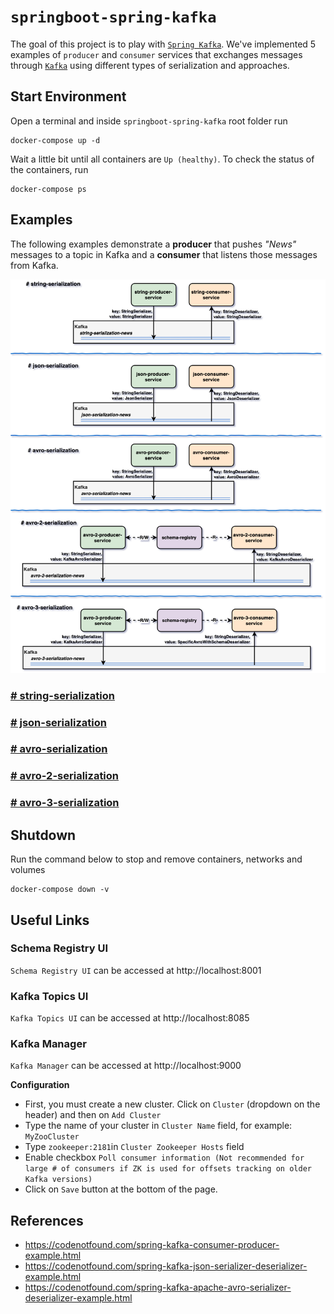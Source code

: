 # `springboot-spring-kafka`

The goal of this project is to play with [`Spring Kafka`](https://docs.spring.io/spring-kafka/reference/htmlsingle/).
We've implemented 5 examples of `producer` and `consumer` services that exchanges messages through
[`Kafka`](https://kafka.apache.org/) using different types of serialization and approaches.

## Start Environment

Open a terminal and inside `springboot-spring-kafka` root folder run
```
docker-compose up -d
```

Wait a little bit until all containers are `Up (healthy)`. To check the status of the containers, run
```
docker-compose ps
```

## Examples

The following examples demonstrate a **producer** that pushes _"News"_ messages to a topic in Kafka and a **consumer**
that listens those messages from Kafka.

![project-diagram-samples](images/project-diagram-samples.png)

### [# string-serialization](https://github.com/ivangfr/springboot-spring-kafka/tree/master/string-serialization#springboot-spring-kafka)

### [# json-serialization](https://github.com/ivangfr/springboot-spring-kafka/tree/master/json-serialization#springboot-spring-kafka)

### [# avro-serialization](https://github.com/ivangfr/springboot-spring-kafka/tree/master/avro-serialization#springboot-spring-kafka)

### [# avro-2-serialization](https://github.com/ivangfr/springboot-spring-kafka/tree/master/avro-2-serialization#springboot-spring-kafka)

### [# avro-3-serialization](https://github.com/ivangfr/springboot-spring-kafka/tree/master/avro-3-serialization#springboot-spring-kafka)

## Shutdown

Run the command below to stop and remove containers, networks and volumes
```
docker-compose down -v
```

## Useful Links

### Schema Registry UI

`Schema Registry UI` can be accessed at http://localhost:8001

### Kafka Topics UI

`Kafka Topics UI` can be accessed at http://localhost:8085

### Kafka Manager

`Kafka Manager` can be accessed at http://localhost:9000

**Configuration**
- First, you must create a new cluster. Click on `Cluster` (dropdown on the header) and then on `Add Cluster`
- Type the name of your cluster in `Cluster Name` field, for example: `MyZooCluster`
- Type `zookeeper:2181`in `Cluster Zookeeper Hosts` field
- Enable checkbox `Poll consumer information (Not recommended for large # of consumers if ZK is used for offsets tracking on older Kafka versions)`
- Click on `Save` button at the bottom of the page.

## References

- https://codenotfound.com/spring-kafka-consumer-producer-example.html
- https://codenotfound.com/spring-kafka-json-serializer-deserializer-example.html
- https://codenotfound.com/spring-kafka-apache-avro-serializer-deserializer-example.html